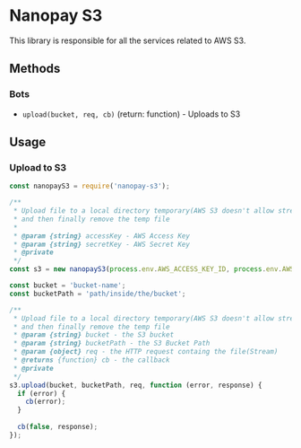 # Nanopay S3

This library is responsible for all the services related to AWS S3.

## Methods

### Bots

- `upload(bucket, req, cb)` (return: function) - Uploads to S3


## Usage

### Upload to S3

```js
const nanopayS3 = require('nanopay-s3');

/**
 * Upload file to a local directory temporary(AWS S3 doesn't allow streams), then upload to AWS S3
 * and then finally remove the temp file
 *
 * @param {string} accessKey - AWS Access Key
 * @param {string} secretKey - AWS Secret Key
 * @private
 */
const s3 = new nanopayS3(process.env.AWS_ACCESS_KEY_ID, process.env.AWS_SECRET_ACCESS_KEY);

const bucket = 'bucket-name';
const bucketPath = 'path/inside/the/bucket';

/**
 * Upload file to a local directory temporary(AWS S3 doesn't allow streams), then upload to AWS S3
 * and then finally remove the temp file
 * @param {string} bucket - the S3 bucket 
 * @param {string} bucketPath - the S3 Bucket Path 
 * @param {object} req - the HTTP request containg the file(Stream)
 * @returns {function} cb - the callback
 * @private
 */
s3.upload(bucket, bucketPath, req, function (error, response) {
  if (error) {
    cb(error);
  }
  
  cb(false, response);
});

```
